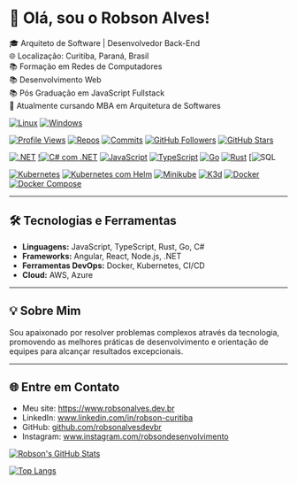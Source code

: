 # 👋 Olá, sou o Robson Alves!

🎓 Arquiteto de Software | Desenvolvedor Back-End  
🌐 Localização: Curitiba, Paraná, Brasil  
📚 Formação em Redes de Computadores  
📚 Desenvolvimento Web  
📚 Pós Graduação em JavaScript Fullstack  
🚀 Atualmente cursando MBA em Arquitetura de Softwares  

[![Linux](https://img.shields.io/badge/Linux-FCC624?logo=linux&logoColor=black&style=flat-square)](https://www.kernel.org)
[![Windows](https://img.shields.io/badge/Windows-0078D6?logo=windows&logoColor=white&style=flat-square)](https://www.microsoft.com/pt-br/windows)

[![Profile Views](https://komarev.com/ghpvc/?username=robsonalvesdevbr&color=blue)](https://www.robsonalves.dev.br)
[![Repos](https://badges.pufler.dev/repos/robsonalvesdevbr)](https://www.robsonalves.dev.br)
[![Commits](https://badges.pufler.dev/commits/monthly/robsonalvesdevbr)](https://www.robsonalves.dev.br)
[![GitHub Followers](https://img.shields.io/github/followers/robsonalvesdevbr?style=social)](https://www.robsonalves.dev.br)
[![GitHub Stars](https://img.shields.io/github/stars/robsonalvesdevbr?style=social)](https://www.robsonalves.dev.br)

[![.NET](https://img.shields.io/badge/.NET-512BD4?logo=dotnet&logoColor=white&style=flat-square)](https://dotnet.microsoft.com/pt-br/)
[!![C# com .NET](https://img.shields.io/badge/C%23%20com%20.NET-512BD4?logo=dotnet&logoColor=white&style=flat-square)](https://dotnet.microsoft.com/pt-br/)
[![JavaScript](https://img.shields.io/badge/JavaScript-F7DF1E?logo=javascript&logoColor=black&style=flat-square)](https://developer.mozilla.org/pt-BR/docs/Web/JavaScript)
[![TypeScript](https://img.shields.io/badge/TypeScript-007ACC?logo=typescript&logoColor=white&style=flat-square)](https://www.typescriptlang.org/)
[![Go](https://img.shields.io/badge/Go-00ADD8?logo=go&logoColor=white&style=flat-square)](https://go.dev/)
[![Rust](https://img.shields.io/badge/Rust-000000?logo=rust&logoColor=white&style=flat-square)](https://www.rust-lang.org/)
[![SQL](https://img.shields.io/badge/SQL-336791?logo=postgresql&logoColor=white&style=flat-square)

[![Kubernetes](https://img.shields.io/badge/Kubernetes-326CE5?logo=kubernetes&logoColor=white&style=flat-square)](https://www.robsonalves.dev.br)
[![Kubernetes com Helm](https://img.shields.io/badge/Kubernetes%20com%20Helm-0F1689?logo=helm&logoColor=white&style=flat-square)](https://www.robsonalves.dev.br)
[![Minikube](https://img.shields.io/badge/Minikube-FCC624?logo=kubernetes&logoColor=white&style=flat-square)](https://www.robsonalves.dev.br)
[![K3d](https://img.shields.io/badge/K3d-FF9900?logo=k3s&logoColor=white&style=flat-square)](https://www.robsonalves.dev.br)
[![Docker](https://img.shields.io/badge/Docker-2496ED?logo=docker&logoColor=white&style=flat-square)](https://www.robsonalves.dev.br)
[![Docker Compose](https://img.shields.io/badge/Docker%20Compose-2496ED?logo=docker&logoColor=white&style=flat-square)](https://www.robsonalves.dev.br)

---

## 🛠️ Tecnologias e Ferramentas
- **Linguagens:** JavaScript, TypeScript, Rust, Go, C#
- **Frameworks:** Angular, React, Node.js, .NET
- **Ferramentas DevOps:** Docker, Kubernetes, CI/CD
- **Cloud:** AWS, Azure

---

## 💡 Sobre Mim
Sou apaixonado por resolver problemas complexos através da tecnologia, promovendo as melhores práticas de desenvolvimento e orientação de equipes para alcançar resultados excepcionais.

---

## 🌐 Entre em Contato
<ul>
  <li>Meu site: <a href="https://www.robsonalves.dev.br" target="_blank">https://www.robsonalves.dev.br</a></li>
  <li>LinkedIn: <a href="https://www.linkedin.com/in/robson-curitiba" target="_blank">www.linkedin.com/in/robson-curitiba</a></li>
  <li>GitHub: <a href="https://github.com/robsonalvesdevbr" target="_blank">github.com/robsonalvesdevbr</a></li>
  <li>Instagram: <a href="https://www.instagram.com/robsondesenvolvimento" target="_blank">www.instagram.com/robsondesenvolvimento</a></li>
</ul>


[![Robson's GitHub Stats](https://github-readme-stats.vercel.app/api?username=robsonalvesdevbr&show_icons=true&theme=radical)](https://www.robsonalves.dev.br)

[![Top Langs](https://github-readme-stats.vercel.app/api/top-langs/?username=robsonalvesdevbr&layout=compact&&langs_count=10&theme=radical)](https://www.robsonalves.dev.br)

